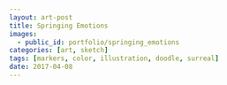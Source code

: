 ```yaml
---
layout: art-post
title: Springing Emotions
images:
  - public_id: portfolio/springing_emotions
categories: [art, sketch]
tags: [markers, color, illustration, doodle, surreal]
date: 2017-04-08
---
```

